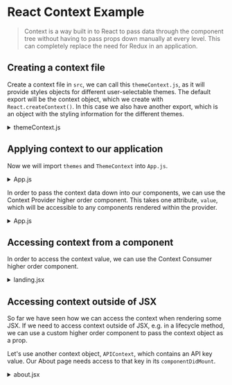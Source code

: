 # React Context Example

> Context is a way built in to React to pass data through the component tree without having to pass props down manually at every level. This can completely replace the need for Redux in an application. 

## Creating a context file

Create a context file in `src`, we can call this `themeContext.js`, as it will provide styles objects for different user-selectable themes. The default export will be the context object, which we create with `React.createContext()`. In this case we also have another export, which is an object with the styling information for the different themes. 
<details><summary> themeContext.js </summary>

```js
import React from 'react'

export const themes = {
    light: {
        background: '#eee',
        color: '#222'
    },
    dark: {
        background: '#222',
        color: '#eee'
    },
    sky: {
        background: 'cornflowerblue',
        color: '#222'
    }
}

export const ThemeContext = React.createContext({
    theme: themes.light,
    selectTheme: () => {},
    data: {
        apiKey: 'asdf1234'
    }
})
```
</details>

## Applying context to our application

Now we will import `themes` and `ThemeContext` into `App.js`. 
<details><summary> App.js </summary>

```js
import { themes, ThemeContext } from "./themeContext";
```
</details>

In order to pass the context data down into our components, we can use the Context Provider higher order component. This takes one attribute, `value`, which will be accessible to any components rendered within the provider.
<details><summary> App.js </summary>

```js
constructor(props) {
    super(props);
    this.selectTheme = evt => {
        this.setState({ theme: themes[evt.target.value]})
    }
    this.state = {
        theme: themes.light,
        selectTheme: this.selectTheme
    }
}
render() {
    return (
        <HashRouter>
        <APIContext.Provider value={{
            theme: this.state.theme,
            selectTheme: this.state.selectTheme
        }}>
            <div className="app-component">
                {routes}
            </div>
        </APIContext.Provider>
        </HashRouter>
    )
}
```
</details>

## Accessing context from a component

In order to access the context value, we can use the Context Consumer higher order component. 

<details><summary> landing.jsx </summary>

```js
import React from 'react';
import { ThemeContext } from "../themeContext"

export default props => (
    <ThemeContext.Consumer>
        {context => (
            <div className="landing-component" style={{
                background: context.theme.background,
                color: context.theme.color
            }}>
                <h3> Home </h3> 
            </div>
        )}
    </ThemeContext.Consumer>
)
```
</details>

## Accessing context outside of JSX

So far we have seen how we can access the context when rendering some JSX. If we need to access context outside of JSX, e.g. in a lifecycle method, we can use a custom higher order component to pass the context object as a prop. 

Let's use another context object, `APIContext`, which contains an API key value. Our About page needs access to that key in its `componentDidMount`. 

<details><summary> about.jsx </summary>

```js
import React from 'react';
import { APIContext } from "../apiContext";

class About extends React.Component {
    componentDidMount() {
        // here we need access to the api Key from APIContext
    }
    render() {
        return (
            <div className="about-component">
                <h3> About </h3>
            </div>
        )
    }
}
/* 
Here we will make a higher order component as the default
export, that can pass context values as props to our class
component.
*/
export default props => (
    <APIContext.Consumer>
        { context => <About {...props} apiKey={context.apiKey} /> }
    </APIContext.Consumer>
)
```
</details>